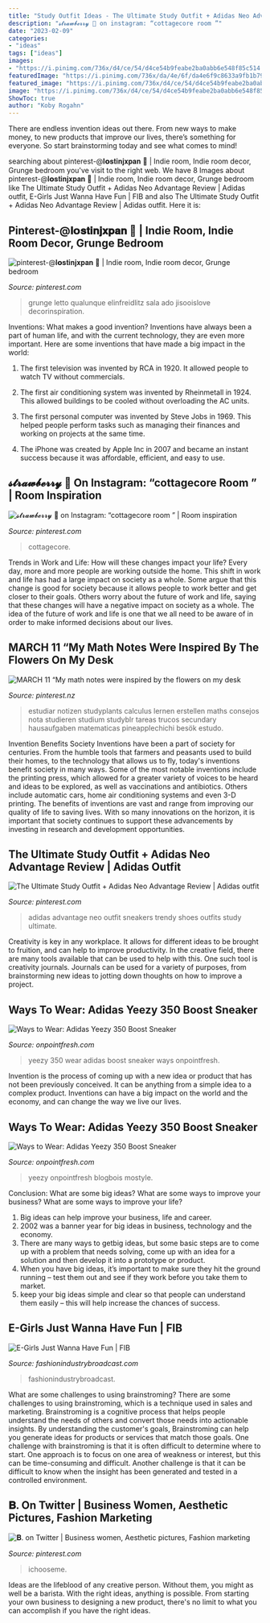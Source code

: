 ```yaml
---
title: "Study Outfit Ideas - The Ultimate Study Outfit + Adidas Neo Advantage Review"
description: "𝓼𝓽𝓻𝓪𝔀𝓫𝓮𝓻𝓻𝔂 🍓 on instagram: “cottagecore room ”"
date: "2023-02-09"
categories:
- "ideas"
tags: ["ideas"]
images:
- "https://i.pinimg.com/736x/d4/ce/54/d4ce54b9feabe2ba0abb6e548f85c514.jpg"
featuredImage: "https://i.pinimg.com/736x/da/4e/6f/da4e6f9c8633a9fb1b79d4425a8a40bc.jpg"
featured_image: "https://i.pinimg.com/736x/d4/ce/54/d4ce54b9feabe2ba0abb6e548f85c514.jpg"
image: "https://i.pinimg.com/736x/d4/ce/54/d4ce54b9feabe2ba0abb6e548f85c514.jpg"
ShowToc: true
author: "Koby Rogahn"
---
```



There are endless invention ideas out there. From new ways to make money, to new products that improve our lives, there’s something for everyone. So start brainstorming today and see what comes to mind!

	

		
searching about pinterest-@𝐥𝗼𝐬𝐭𝐢𝐧𝐣𝐱𝐩𝐚𝐧 🧷 | Indie room, Indie room decor, Grunge bedroom you've visit to the right web. We have 8 Images about pinterest-@𝐥𝗼𝐬𝐭𝐢𝐧𝐣𝐱𝐩𝐚𝐧 🧷 | Indie room, Indie room decor, Grunge bedroom like The Ultimate Study Outfit + Adidas Neo Advantage Review | Adidas outfit, E-Girls Just Wanna Have Fun | FIB and also The Ultimate Study Outfit + Adidas Neo Advantage Review | Adidas outfit. Here it is:
		
    
## Pinterest-@𝐥𝗼𝐬𝐭𝐢𝐧𝐣𝐱𝐩𝐚𝐧 🧷 | Indie Room, Indie Room Decor, Grunge Bedroom

<img loading=lazy src="https://i.pinimg.com/736x/d4/ce/54/d4ce54b9feabe2ba0abb6e548f85c514.jpg" onerror="this.onerror=null;this.src='https://tse4.mm.bing.net/th?id=OIP.Rj1p0ZP6xd20E0o1net88AHaJ3&amp;pid=15.1';" alt="pinterest-@𝐥𝗼𝐬𝐭𝐢𝐧𝐣𝐱𝐩𝐚𝐧 🧷 | Indie room, Indie room decor, Grunge bedroom">

_Source: pinterest.com_

>grunge letto qualunque elinfreidlitz sala ado jisooislove decorinspiration. 

	

Inventions: What makes a good invention?
Inventions have always been a part of human life, and with the current technology, they are even more important. Here are some inventions that have made a big impact in the world:
1. The first television was invented by RCA in 1920. It allowed people to watch TV without commercials.

2. The first air conditioning system was invented by Rheinmetall in 1924. This allowed buildings to be cooled without overloading the AC units.

3. The first personal computer was invented by Steve Jobs in 1969. This helped people perform tasks such as managing their finances and working on projects at the same time.

4. The iPhone was created by Apple Inc in 2007 and became an instant success because it was affordable, efficient, and easy to use.

    
## 𝓼𝓽𝓻𝓪𝔀𝓫𝓮𝓻𝓻𝔂 🍓 On Instagram: “cottagecore Room ” | Room Inspiration

<img loading=lazy src="https://i.pinimg.com/originals/c8/e2/76/c8e27627e7043b5a3175d52a3a05234e.jpg" onerror="this.onerror=null;this.src='https://tse1.mm.bing.net/th?id=OIP.9wDdsJRazGiz7eAape4t-QHaJO&amp;pid=15.1';" alt="𝓼𝓽𝓻𝓪𝔀𝓫𝓮𝓻𝓻𝔂 🍓 on Instagram: “cottagecore room ” | Room inspiration">

_Source: pinterest.com_

>cottagecore. 

	

Trends in Work and Life: How will these changes impact your life?
Every day, more and more people are working outside the home. This shift in work and life has had a large impact on society as a whole. Some argue that this change is good for society because it allows people to work better and get closer to their goals. Others worry about the future of work and life, saying that these changes will have a negative impact on society as a whole. The idea of the future of work and life is one that we all need to be aware of in order to make informed decisions about our lives.

    
## MARCH 11 “My Math Notes Were Inspired By The Flowers On My Desk

<img loading=lazy src="https://i.pinimg.com/originals/5e/6f/51/5e6f512ffe84433fdc90a6648a21cabe.jpg" onerror="this.onerror=null;this.src='https://tse4.mm.bing.net/th?id=OIP.7LM_QR5OXGPf7O-LCfYIvwHaJ4&amp;pid=15.1';" alt="MARCH 11 “My math notes were inspired by the flowers on my desk">

_Source: pinterest.nz_

>estudiar notizen studyplants calculus lernen erstellen maths consejos nota studieren studium studyblr tareas trucos secundary hausaufgaben matematicas pineapplechichi besök estudo. 

	

Invention Benefits Society
Inventions have been a part of society for centuries. From the humble tools that farmers and peasants used to build their homes, to the technology that allows us to fly, today's inventions benefit society in many ways. 
Some of the most notable inventions include the printing press, which allowed for a greater variety of voices to be heard and ideas to be explored, as well as vaccinations and antibiotics. Others include automatic cars, home air conditioning systems and even 3-D printing. 
The benefits of inventions are vast and range from improving our quality of life to saving lives. With so many innovations on the horizon, it is important that society continues to support these advancements by investing in research and development opportunities.

    
## The Ultimate Study Outfit + Adidas Neo Advantage Review | Adidas Outfit

<img loading=lazy src="https://i.pinimg.com/736x/da/4e/6f/da4e6f9c8633a9fb1b79d4425a8a40bc.jpg" onerror="this.onerror=null;this.src='https://tse2.mm.bing.net/th?id=OIP.yd30YjienANVPh7jOfmlKgHaLH&amp;pid=15.1';" alt="The Ultimate Study Outfit + Adidas Neo Advantage Review | Adidas outfit">

_Source: pinterest.com_

>adidas advantage neo outfit sneakers trendy shoes outfits study ultimate. 

	

Creativity is key in any workplace. It allows for different ideas to be brought to fruition, and can help to improve productivity. In the creative field, there are many tools available that can be used to help with this. One such tool is creativity journals. Journals can be used for a variety of purposes, from brainstorming new ideas to jotting down thoughts on how to improve a project.

    
## Ways To Wear: Adidas Yeezy 350 Boost Sneaker

<img loading=lazy src="https://onpointfresh.com/wp-content/uploads/2016/03/CeAicA-WIAAWa22.jpg" onerror="this.onerror=null;this.src='https://tse1.mm.bing.net/th?id=OIP.yfU8QHlhpqqSI8FfjfZj5wHaHa&amp;pid=15.1';" alt="Ways to Wear: Adidas Yeezy 350 Boost Sneaker">

_Source: onpointfresh.com_

>yeezy 350 wear adidas boost sneaker ways onpointfresh. 

	

Invention is the process of coming up with a new idea or product that has not been previously conceived. It can be anything from a simple idea to a complex product. Inventions can have a big impact on the world and the economy, and can change the way we live our lives.

    
## Ways To Wear: Adidas Yeezy 350 Boost Sneaker

<img loading=lazy src="https://onpointfresh.com/wp-content/uploads/2016/03/Cc-42KXEAAO1-z-580x580.jpg" onerror="this.onerror=null;this.src='https://tse4.mm.bing.net/th?id=OIP.xtgtS_8c0pdDMUyXT6XfgQHaHa&amp;pid=15.1';" alt="Ways to Wear: Adidas Yeezy 350 Boost Sneaker">

_Source: onpointfresh.com_

>yeezy onpointfresh blogbois mostyle. 

	

Conclusion: What are some big ideas? What are some ways to improve your business? What are some ways to improve your life?
1. Big ideas can help improve your business, life and career.
2. 2002 was a banner year for big ideas in business, technology and the economy.
3. There are many ways to getbig ideas, but some basic steps are to come up with a problem that needs solving, come up with an idea for a solution and then develop it into a prototype or product.
4. When you have big ideas, it’s important to make sure they hit the ground running – test them out and see if they work before you take them to market.
5. keep your big ideas simple and clear so that people can understand them easily – this will help increase the chances of success.

    
## E-Girls Just Wanna Have Fun | FIB

<img loading=lazy src="https://fashionindustrybroadcast.com/wp-content/uploads/2019/07/maxresdefault-3.jpg" onerror="this.onerror=null;this.src='https://tse1.mm.bing.net/th?id=OIP.L_WT6-kDAMDUOD7A53VKzQHaEK&amp;pid=15.1';" alt="E-Girls Just Wanna Have Fun | FIB">

_Source: fashionindustrybroadcast.com_

>fashionindustrybroadcast. 

	

What are some challenges to using brainstroming?
There are some challenges to using brainstroming, which is a technique used in sales and marketing. Brainstroming is a cognitive process that helps people understand the needs of others and convert those needs into actionable insights. By understanding the customer's goals, Brainstroming can help you generate ideas for products or services that match those goals.
One challenge with brainstroming is that it is often difficult to determine where to start. One approach is to focus on one area of weakness or interest, but this can be time-consuming and difficult. Another challenge is that it can be difficult to know when the insight has been generated and tested in a controlled environment.

    
## 𝐁. On Twitter | Business Women, Aesthetic Pictures, Fashion Marketing

<img loading=lazy src="https://i.pinimg.com/736x/c9/fc/d8/c9fcd853c660cbb0081514151b2e4821.jpg" onerror="this.onerror=null;this.src='https://tse3.mm.bing.net/th?id=OIP.ex_RCxbSISC_eV_SZDeEKwHaHa&amp;pid=15.1';" alt="𝐁. on Twitter | Business women, Aesthetic pictures, Fashion marketing">

_Source: pinterest.com_

>ichooseme. 

	

Ideas are the lifeblood of any creative person. Without them, you might as well be a barista. With the right ideas, anything is possible. From starting your own business to designing a new product, there's no limit to what you can accomplish if you have the right ideas.

